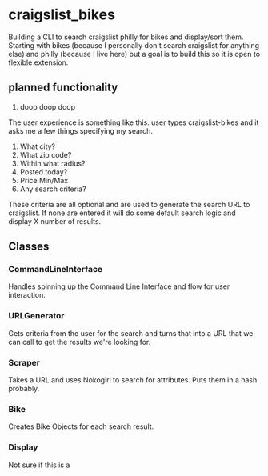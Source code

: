 # craigslist_bikes

Building a CLI to search craigslist philly for bikes and display/sort them. Starting with bikes (because I personally don't search craigslist for anything else) and philly (because I live here) but a goal is to build this so it is open to flexible extension.

## planned functionality
1. doop doop doop

The user experience is something like this.
user types craigslist-bikes
and it asks me a few things specifying my search.
1. What city?
2. What zip code?
3. Within what radius?
4. Posted today?
5. Price Min/Max
6. Any search criteria?

These criteria are all optional and are used to generate the search URL to craigslist. If none are entered it will do some default search logic and display X number of results.  

## Classes

### CommandLineInterface
Handles spinning up the Command Line Interface and flow for user interaction.

### URLGenerator
Gets criteria from the user for the search and turns that into a URL that we can call to get the results we're looking for.

### Scraper
Takes a URL and uses Nokogiri to search for attributes. Puts them in a hash probably.

### Bike
Creates Bike Objects for each search result.

### Display
Not sure if this is a
